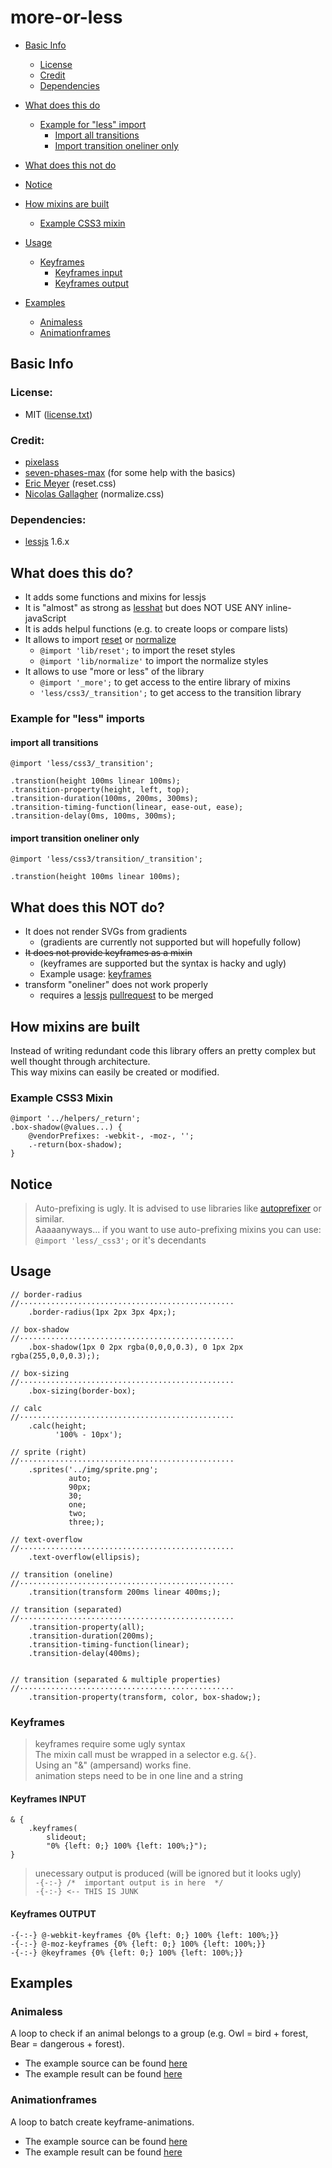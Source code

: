 # more-or-less

* [Basic Info](#basic-info)
    * [License](#license)
    * [Credit](#credit)
    * [Dependencies](#dependencies)
* [What does this do](#what-does-this-do)
    * [Example for "less" import](#example-for-less-imports)
        * [Import all transitions](#import-all-transitions)
        * [Import transition oneliner only](#import-transition-oneliner-only)

* [What does this not do](#what-does-this-not-do)
* [Notice](#notice)
* [How mixins are built](#how-mixins-are-built)
    * [Example CSS3 mixin](#example-css3-mixin)
* [Usage](#usage)
    * [Keyframes](#keyframes)
        * [Keyframes input](#keyframes-input)
        * [Keyframes output](#keyframes-output)
* [Examples](#examples)
    * [Animaless](#animaless)
    * [Animationframes](#animationframes)



## Basic Info
### License:

* MIT ([license.txt][0])

### Credit:

* [pixelass][1]
* [seven-phases-max][2] (for some help with the basics)
* [Eric Meyer][9] (reset.css)
* [Nicolas Gallagher][10] (normalize.css)

### Dependencies:

* [lessjs][4] 1.6.x

## What does this do?

* It adds some functions and mixins for lessjs
* It is "almost" as strong as [lesshat][3] but does NOT USE ANY inline-javaScript
* It is adds helpul functions (e.g. to create loops or compare lists)
* It allows to import [reset][7] or [normalize][8]
    * `@import 'lib/reset';` to import the reset styles
    * `@import 'lib/normalize'` to import the normalize styles
* It allows to use "more or less" of the library
    * `@import '_more';` to get access to the entire library of mixins
    * `'less/css3/_transition';` to get access to the transition library

### Example for "less" imports

#### import all transitions

```less
@import 'less/css3/_transition';

.transtion(height 100ms linear 100ms);
.transition-property(height, left, top);
.transition-duration(100ms, 200ms, 300ms);
.transition-timing-function(linear, ease-out, ease);
.transition-delay(0ms, 100ms, 300ms);
```

#### import transition oneliner only

```less
@import 'less/css3/transition/_transition';

.transtion(height 100ms linear 100ms);

```

## What does this NOT do?

* It does not render SVGs from gradients
    * (gradients are currently not supported but will hopefully follow)
* <del>It does not provide keyframes as a mixin</del>
    * (keyframes are supported but the syntax is hacky and ugly)
    * Example usage: [keyframes](#keyframes)
* transform "oneliner" does not work properly
    * requires a [lessjs][4] [pullrequest][5] to be merged

## How mixins are built

Instead of writing redundant code this library offers an pretty complex but well thought through architecture.  
This way mixins can easily be created or modified.

### Example CSS3 Mixin

```less
@import '../helpers/_return';
.box-shadow(@values...) {
    @vendorPrefixes: -webkit-, -moz-, '';
    .-return(box-shadow);
}
```

## Notice

> Auto-prefixing is ugly. It is advised to use libraries like [autoprefixer][6] or similar.  
>  Aaaaanyways... if you want to use auto-prefixing mixins you can use:  
>  `@import 'less/_css3';` or it's decendants  

## Usage

```less
// border-radius
//················································
    .border-radius(1px 2px 3px 4px;);

// box-shadow
//················································
    .box-shadow(1px 0 2px rgba(0,0,0,0.3), 0 1px 2px rgba(255,0,0,0.3););

// box-sizing
//················································
    .box-sizing(border-box);

// calc
//················································
    .calc(height;
          '100% - 10px');

// sprite (right)
//················································
    .sprites('../img/sprite.png';
             auto;
             90px;
             30;
             one;
             two;
             three;);

// text-overflow
//················································
    .text-overflow(ellipsis);

// transition (oneline)
//················································
    .transition(transform 200ms linear 400ms;);

// transition (separated)
//················································
    .transition-property(all);
    .transition-duration(200ms);
    .transition-timing-function(linear);
    .transition-delay(400ms);


// transition (separated & multiple properties)
//················································
    .transition-property(transform, color, box-shadow;);
```

### Keyframes

> keyframes require some ugly syntax  
> The mixin call must be wrapped in a selector e.g. `&{}`.  
> Using an "&" (ampersand) works fine.  
> animation steps need to be in one line and a string


#### Keyframes INPUT

```less
& {
    .keyframes(
        slideout;
        "0% {left: 0;} 100% {left: 100%;}");
}
```
> unecessary output is produced (will be ignored but it looks ugly)  
> `-{-:-} /*  important output is in here  */`  
> `-{-:-} <-- THIS IS JUNK`

#### Keyframes OUTPUT

```less
-{-:-} @-webkit-keyframes {0% {left: 0;} 100% {left: 100%;}}
-{-:-} @-moz-keyframes {0% {left: 0;} 100% {left: 100%;}}
-{-:-} @keyframes {0% {left: 0;} 100% {left: 100%;}}
```
## Examples

### Animaless

A loop to check if an animal belongs to a group (e.g. Owl = bird + forest, Bear = dangerous + forest).

* The example source can be found [here][11]
* The example result can be found [here][12]

### Animationframes

A loop to batch create keyframe-animations.

* The example source can be found [here][13]
* The example result can be found [here][14]


 [0]:  https://github.com/pixelass/more-or-less/blob/master/license.txt
 [1]:  https://github.com/pixelass
 [2]:  https://github.com/seven-phases-max
 [3]:  https://github.com/csshat/lesshat
 [4]:  https://github.com/less/less.js
 [5]:  https://github.com/less/less.js/pull/1788
 [6]:  https://github.com/ai/autoprefixer
 [7]:  http://meyerweb.com/eric/tools/css/reset/
 [8]:  https://github.com/necolas/normalize.css/
 [9]:  http://meyerweb.com/
 [10]: https://github.com/necolas
 [11]: https://github.com/pixelass/more-or-less/blob/master/examples/less/animaless.less
 [12]: http://pixelass.github.io/more-or-less/examples/animaless.html
 [13]: https://github.com/pixelass/more-or-less/blob/master/examples/less/animationframes.less
 [14]: http://pixelass.github.io/more-or-less/examples/animationframes.html